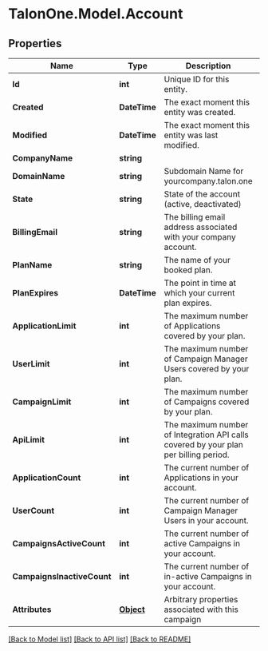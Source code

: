 # TalonOne.Model.Account
## Properties

Name | Type | Description | Notes
------------ | ------------- | ------------- | -------------
**Id** | **int** | Unique ID for this entity. | 
**Created** | **DateTime** | The exact moment this entity was created. | 
**Modified** | **DateTime** | The exact moment this entity was last modified. | 
**CompanyName** | **string** |  | 
**DomainName** | **string** | Subdomain Name for yourcompany.talon.one | 
**State** | **string** | State of the account (active, deactivated) | 
**BillingEmail** | **string** | The billing email address associated with your company account. | 
**PlanName** | **string** | The name of your booked plan. | [optional] 
**PlanExpires** | **DateTime** | The point in time at which your current plan expires. | [optional] 
**ApplicationLimit** | **int** | The maximum number of Applications covered by your plan. | [optional] 
**UserLimit** | **int** | The maximum number of Campaign Manager Users covered by your plan. | [optional] 
**CampaignLimit** | **int** | The maximum number of Campaigns covered by your plan. | [optional] 
**ApiLimit** | **int** | The maximum number of Integration API calls covered by your plan per billing period. | [optional] 
**ApplicationCount** | **int** | The current number of Applications in your account. | 
**UserCount** | **int** | The current number of Campaign Manager Users in your account. | 
**CampaignsActiveCount** | **int** | The current number of active Campaigns in your account. | 
**CampaignsInactiveCount** | **int** | The current number of in-active Campaigns in your account. | 
**Attributes** | [**Object**](.md) | Arbitrary properties associated with this campaign | [optional] 

[[Back to Model list]](../README.md#documentation-for-models) [[Back to API list]](../README.md#documentation-for-api-endpoints) [[Back to README]](../README.md)

